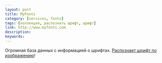 ```yaml
---
layout: post
title: MyFonts
category: [services, fonts]
tags: [коллекция, распознать шрифт, шрифт]
link: http://www.myfonts.com
description:
keywords:
---
```


<p>Огромная база данных с информацией о шрифтах. <a href="http://www.myfonts.com/WhatTheFont/">Распознает шрифт по изображению</a>!</p>

